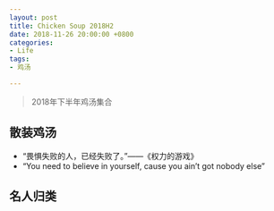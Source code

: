 ```yaml
---
layout: post
title: Chicken Soup 2018H2
date: 2018-11-26 20:00:00 +0800
categories:
- Life
tags:
- 鸡汤

---
```


> 2018年下半年鸡汤集合

## 散装鸡汤

- “畏惧失败的人，已经失败了。”——《权力的游戏》
- “You need to believe in yourself, cause you ain’t got nobody else”

## 名人归类